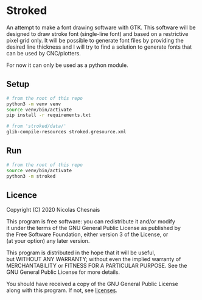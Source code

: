# Stroked

An attempt to make a font drawing software with GTK.
This software will be designed to draw stroke font (single-line font) and based on a restrictive pixel grid only.
It will be possible to generate font files by providing the desired line thickness and I will try to find a solution to generate fonts that can be used by CNC/plotters.

For now it can only be used as a python module.

## Setup

```bash
# from the root of this repo
python3 -m venv venv
source venv/bin/activate
pip install -r requirements.txt

# from 'stroked/data/'
glib-compile-resources stroked.gresource.xml
```

## Run

```bash
# from the root of this repo
source venv/bin/activate
python3 -m stroked
```

## Licence

Copyright (C) 2020 Nicolas Chesnais

This program is free software: you can redistribute it and/or modify  
it under the terms of the GNU General Public License as published by  
the Free Software Foundation, either version 3 of the License, or  
(at your option) any later version.

This program is distributed in the hope that it will be useful,  
but WITHOUT ANY WARRANTY; without even the implied warranty of  
MERCHANTABILITY or FITNESS FOR A PARTICULAR PURPOSE. See the  
GNU General Public License for more details.

You should have received a copy of the GNU General Public License  
along with this program. If not, see [licenses](https://www.gnu.org/licenses/).

